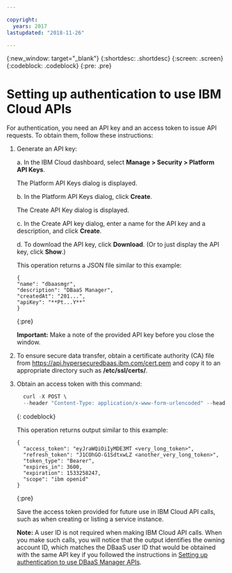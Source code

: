 ```yaml
---

copyright:
  years: 2017
lastupdated: "2018-11-26"

---
```


{:new_window: target="_blank"}
{:shortdesc: .shortdesc}
{:screen: .screen}
{:codeblock: .codeblock}
{:pre: .pre}


# Setting up authentication to use IBM Cloud APIs

For authentication, you need an API key and an access token to issue API requests. 
To obtain them, follow these instructions:

1. Generate an API key:

   a. In the IBM Cloud dashboard, select **Manage > Security > Platform API Keys**.
   
      The Platform API Keys dialog is displayed.
  
   b. In the Platform API Keys dialog, click **Create**.
   
      The Create API Key dialog is displayed.
      
   c. In the Create API key dialog, enter a name for the API key and a description, and click **Create**.
   
   d. To download the API key, click **Download**. (Or to just display the API key, click **Show**.)
   
      This operation returns a JSON file similar to this example:
      
      ```
     {
     "name": "dbaasmgr",
     "description": "DBaaS Manager",
     "createdAt": "201...",
     "apiKey": "**Pt...Y**"
     }
     ```
     {:pre}
     
     **Important:** Make a note of the provided API key before you close the window.

2. To ensure secure data transfer, obtain a certificate authority (CA) file from https://api.hypersecuredbaas.ibm.com/cert.pem and copy it to an appropriate directory such as **/etc/ssl/certs/**.

3. Obtain an access token with this command:

   ```javascript
     curl -X POST \
     --header "Content-Type: application/x-www-form-urlencoded" --header "Accept: application/json" --data-urlencode "grant_type=urn:ibm:params:oauth:grant-type:apikey" --data-urlencode "response_type=cloud_iam" --data-urlencode "apikey=$API_KEY" "https://iam.<region-string>.bluemix.net/identity/token"
   ```
   {: codeblock}

   This operation returns output similar to this example:
   
   ```
   {
     "access_token": "eyJraWQiOiIyMDE3MT <very_long_token>",
     "refresh_token": "J1COhGO-G1SdtxwLZ <another_very_long_token>",
     "token_type": "Bearer",
     "expires_in": 3600,
     "expiration": 1533258247,
     "scope": "ibm openid"
   }
   ```
   {:pre}

   Save the access token provided for future use in IBM Cloud API calls, such as when creating or listing a service instance.  
   
   **Note:** A user ID is not required when making IBM Cloud API calls. When you make such calls, you will notice that the output identifies the owning account ID, which matches the DBaaS user ID that would be obtained with the same API key if you followed the instructions in [Setting up authentication to use DBaaS Manager APIs](../../../docs/services/hyper-protect-dbaas/api_auth.html). 
 

